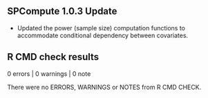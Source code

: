 ## SPCompute 1.0.3 Update

* Updated the power (sample size) computation functions to accommodate conditional dependency between covariates.


## R CMD check results

0 errors | 0 warnings | 0 note

There were no ERRORS, WARNINGS or NOTES from R CMD CHECK.
